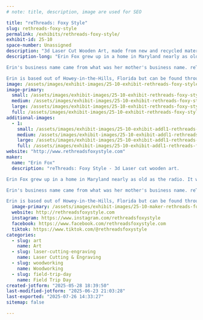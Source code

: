 ```yaml
---
# note: title, description, image are used for SEO

title: "reThreads: Foxy Style"
slug: rethreads-foxy-style
permalink: /exhibits/rethreads-foxy-style/
exhibit-id: 25-10
space-number: Unassigned
description: "3d Laser Cut Wooden Art, made from new and recycled materials."
description-long: "Erin Fox grew up in a home in Maryland nearly as old as the radio. It was her parents who helped to pave the way to her discovering her passion for creating. Erin's parents renovated their house and barn to include a workshop with every toll you could imagine. They even dug out a basement and turned it into a ceramic's studio. Those experiences, and that love and passion for creating something beautiful from something forgotten or tossed aside, helped form her into who she is today and what she creates. 

Erin's business name came from what was her mother's business name. reThreads. But, now she is walking in her own style, reThreads: Foxy Style. Her husband purchased a Laser at the beginning of Covid and that was what catapulted her business making 3d Laser Cut Wooden Art. As a Mother and Wife her art helps put food on the table and pave the way for her kids to create their own dreams.

Erin is based out of Howey-in-the-Hills, Florida but can be found throughout Central Florida at various craft shows and festivals!"
image: /assets/images/exhibit-images/25-10-exhibit-rethreads-foxy-style-booth-pic-large.jpg
image-primary: 
  small: /assets/images/exhibit-images/25-10-exhibit-rethreads-foxy-style-booth-pic-small.jpg
  medium: /assets/images/exhibit-images/25-10-exhibit-rethreads-foxy-style-booth-pic-medium.jpg
  large: /assets/images/exhibit-images/25-10-exhibit-rethreads-foxy-style-booth-pic-large.jpg
  full: /assets/images/exhibit-images/25-10-exhibit-rethreads-foxy-style-booth-pic-full.jpg
additional-images: 
  - 1:
    small: /assets/images/exhibit-images/25-10-exhibit-addl1-rethreads-foxy-style-scene-1-small.jpeg
    medium: /assets/images/exhibit-images/25-10-exhibit-addl1-rethreads-foxy-style-scene-1-medium.jpeg
    large: /assets/images/exhibit-images/25-10-exhibit-addl1-rethreads-foxy-style-scene-1-large.jpeg
    full: /assets/images/exhibit-images/25-10-exhibit-addl1-rethreads-foxy-style-scene-1-full.jpeg
website: "http://www.rethreadsfoxystyle.com"
maker: 
  name: "Erin Fox"
  description: "reThreads: Foxy Style - 3d Laser cut wooden art.

Erin Fox grew up in a home in Maryland nearly as old as the radio. It was her parents who helped to pave the way to her discovering her passion for creating. Erin's parents renovated their house and barn to include a workshop with every toll you could imagine. They even dug out a basement and turned it into a ceramic's studio. Those experiences, and that love and passion for creating something beautiful from something forgotten or tossed aside, helped form her into who she is today and what she creates. 

Erin's business name came from what was her mother's business name. reThreads. But, now she is walking in her own style, reThreads: Foxy Style. Her husband purchased a Laser at the beginning of Covid and that was what catapulted her business making 3d Laser Cut Wooden Art. As a Mother and Wife her art helps put food on the table and pave the way for her kids to create their own dreams.

Erin is based out of Howey-in-the-Hills, Florida but can be found throughout Central Florida at various craft shows and festivals!"
  image-primary: /assets/images/exhibit-images/25-10-maker-rethreads-foxy-style-rethreads-logo-medium.jpg
  website: http://rethreadsfoxystyle.com
  instagram: https://www.instagram.com/rethreadsfoxystyle
  facebook: https://www.facebook.com/rethreadsfoxystyle.com
  tiktok: https://www.tiktok.com/@rethreadsfoxystyle
categories: 
  - slug: art
    name: Art
  - slug: laser-cutting-engraving
    name: Laser Cutting & Engraving
  - slug: woodworking
    name: Woodworking
  - slug: field-trip-day
    name: Field Trip Day
created-jotform: "2025-05-28 18:39:50"
last-modified-jotform: "2025-06-23 21:03:28"
last-exported: "2025-07-26 14:33:27"
sitemap: false

---
```

